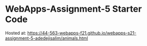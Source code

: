 # WebApps-Assignment-5 Starter Code
Hosted at:  https://44-563-webapps-f21.github.io/webapps-s21-assignment-5-adedejisalim/animals.html

